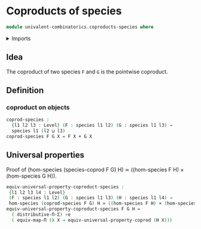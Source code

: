 # Coproducts of species

```agda
module univalent-combinatorics.coproducts-species where
```

<details><summary>Imports</summary>
```agda
open import foundation.cartesian-product-types
open import foundation.coproduct-types
open import foundation.equivalences
open import foundation.functoriality-coproduct-types
open import foundation.functoriality-dependent-function-types
open import foundation.type-theoretic-principle-of-choice
open import foundation.universal-property-coproduct-types
open import foundation.universe-levels
open import univalent-combinatorics.finite-types
open import univalent-combinatorics.morphisms-species
open import univalent-combinatorics.species
```
</details>

## Idea

The coproduct of two species `F` and `G` is the pointwise coproduct.

## Definition

### coproduct on objects

```agda
coprod-species :
  {l1 l2 l3 : Level} (F : species l1 l2) (G : species l1 l3) →
  species l1 (l2 ⊔ l3)
coprod-species F G X = F X + G X
```

## Universal properties

Proof of (hom-species (species-coprod F G) H) ≃ ((hom-species F H) × (hom-species G H)).

```agda
equiv-universal-property-coproduct-species :
 {l1 l2 l3 l4 : Level}
 (F : species l1 l2) (G : species l1 l3) (H : species l1 l4) →
 hom-species (coprod-species F G) H ≃ ((hom-species F H) × (hom-species G H))
equiv-universal-property-coproduct-species F G H =
  ( distributive-Π-Σ) ∘e
  ( equiv-map-Π (λ X → equiv-universal-property-coprod (H X)))
